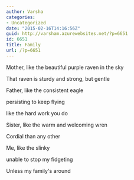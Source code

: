 ```yaml
---
author: Varsha
categories:
- Uncategorized
date: "2015-02-16T14:16:56Z"
guid: http://varsham.azurewebsites.net/?p=6651
id: 6651
title: Family
url: /?p=6651
---
```


Mother, like the beautiful purple raven in the sky
  
That raven is sturdy and strong, but gentle

Father, like the consistent eagle
  
persisting to keep flying
  
like the hard work you do

Sister, like the warm and welcoming wren
  
Cordial than any other

Me, like the slinky
  
unable to stop my fidgeting
  
Unless my family's around